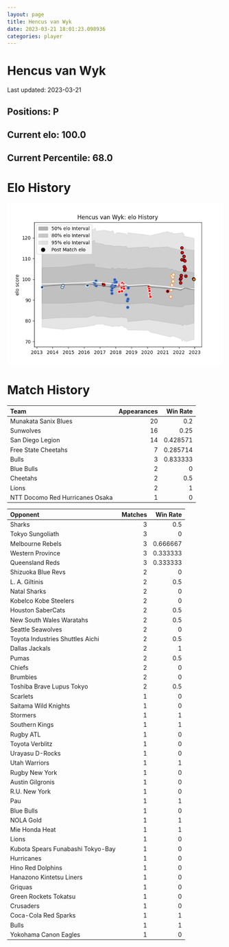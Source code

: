 ```yaml
---  
layout: page  
title: Hencus van Wyk  
date: 2023-03-21 18:01:23.098936  
categories: player  
---
```

# Hencus van Wyk


Last updated: 2023-03-21
## Positions: P

## Current elo: 100.0

## Current Percentile: 68.0

# Elo History


![elo history](history_HencusvanWyk.png)
# Match History


| Team                            |   Appearances |   Win Rate |
|:--------------------------------|--------------:|-----------:|
| Munakata Sanix Blues            |            20 |   0.2      |
| Sunwolves                       |            16 |   0.25     |
| San Diego Legion                |            14 |   0.428571 |
| Free State Cheetahs             |             7 |   0.285714 |
| Bulls                           |             3 |   0.833333 |
| Blue Bulls                      |             2 |   0        |
| Cheetahs                        |             2 |   0.5      |
| Lions                           |             2 |   1        |
| NTT Docomo Red Hurricanes Osaka |             1 |   0        |

| Opponent                          |   Matches |   Win Rate |
|:----------------------------------|----------:|-----------:|
| Sharks                            |         3 |   0.5      |
| Tokyo Sungoliath                  |         3 |   0        |
| Melbourne Rebels                  |         3 |   0.666667 |
| Western Province                  |         3 |   0.333333 |
| Queensland Reds                   |         3 |   0.333333 |
| Shizuoka Blue Revs                |         2 |   0        |
| L. A. Giltinis                    |         2 |   0.5      |
| Natal Sharks                      |         2 |   0        |
| Kobelco Kobe Steelers             |         2 |   0        |
| Houston SaberCats                 |         2 |   0.5      |
| New South Wales Waratahs          |         2 |   0.5      |
| Seattle Seawolves                 |         2 |   0        |
| Toyota Industries Shuttles Aichi  |         2 |   0.5      |
| Dallas Jackals                    |         2 |   1        |
| Pumas                             |         2 |   0.5      |
| Chiefs                            |         2 |   0        |
| Brumbies                          |         2 |   0        |
| Toshiba Brave Lupus Tokyo         |         2 |   0.5      |
| Scarlets                          |         1 |   0        |
| Saitama Wild Knights              |         1 |   0        |
| Stormers                          |         1 |   1        |
| Southern Kings                    |         1 |   1        |
| Rugby ATL                         |         1 |   0        |
| Toyota Verblitz                   |         1 |   0        |
| Urayasu D-Rocks                   |         1 |   0        |
| Utah Warriors                     |         1 |   1        |
| Rugby New York                    |         1 |   0        |
| Austin Gilgronis                  |         1 |   0        |
| R.U. New York                     |         1 |   0        |
| Pau                               |         1 |   1        |
| Blue Bulls                        |         1 |   0        |
| NOLA Gold                         |         1 |   1        |
| Mie Honda Heat                    |         1 |   1        |
| Lions                             |         1 |   0        |
| Kubota Spears Funabashi Tokyo-Bay |         1 |   0        |
| Hurricanes                        |         1 |   0        |
| Hino Red Dolphins                 |         1 |   0        |
| Hanazono Kintetsu Liners          |         1 |   0        |
| Griquas                           |         1 |   0        |
| Green Rockets Tokatsu             |         1 |   0        |
| Crusaders                         |         1 |   0        |
| Coca-Cola Red Sparks              |         1 |   1        |
| Bulls                             |         1 |   1        |
| Yokohama Canon Eagles             |         1 |   0        |